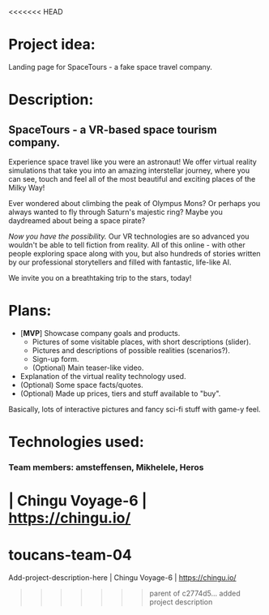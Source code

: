 <<<<<<< HEAD
# Project idea: 

Landing page for SpaceTours - a fake space travel company.

# Description:

## **SpaceTours - a VR-based space tourism company.**

Experience space travel like you were an astronaut!
We offer virtual reality simulations that take you into an amazing interstellar journey, 
where you can see, touch and feel all of the most beautiful and exciting places of the Milky Way!

Ever wondered about climbing the peak of Olympus Mons? Or perhaps you always wanted to fly through 
Saturn's majestic ring? Maybe you daydreamed about being a space pirate?

*Now you have the possibility.* Our VR technologies are so advanced you wouldn't be able to tell 
fiction from reality. All of this online - with other people exploring space along with you, but also 
hundreds of stories written by our professional storytellers and filled with fantastic, life-like AI.

We invite you on a breathtaking trip to the stars, today! 

# Plans:

- [**MVP**] Showcase company goals and products.
  - Pictures of some visitable places, with short descriptions (slider).
  - Pictures and descriptions of possible realities (scenarios?).
  - Sign-up form.
  - (Optional) Main teaser-like video.
- Explanation of the virtual reality technology used.
- (Optional) Some space facts/quotes.
- (Optional) Made up prices, tiers and stuff available to "buy". 

Basically, lots of interactive pictures and fancy sci-fi stuff with game-y feel.

# Technologies used:


### Team members: amsteffensen, Mikhelele, Heros


| Chingu Voyage-6 | https://chingu.io/
=======
# toucans-team-04
Add-project-description-here | Chingu Voyage-6 | https://chingu.io/
>>>>>>> parent of c2774d5... added project description
